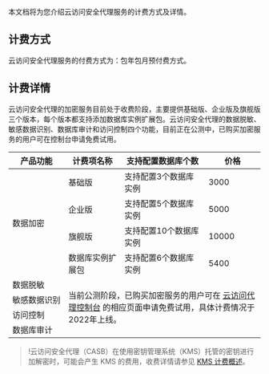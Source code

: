 本文档将为您介绍云访问安全代理服务的计费方式及详情。

## 计费方式

云访问安全代理服务的付费方式为：包年包月预付费方式。

## 计费详情
云访问安全代理的加密服务目前处于收费阶段，主要提供基础版、企业版及旗舰版三个版本，每个版本都支持添加数据库实例扩展包。云访问安全代理的数据脱敏、敏感数据识别、数据库审计和访问控制四个功能，目前正在公测中，已购买加密服务的用户可在控制台申请免费试用。
<table>
<thead>
<tr>
<th width="20%">产品功能</th>
<th width="20%">计费项名称</th>
<th width="30%">支持配置数据库个数</th>
<th width="20%">价格</th>
</tr>
</thead>
<tbody><tr>
 <td  rowspan=4 >数据加密</td>
 <td>基础版</td>
<td>支持配置3个数据库实例</td>
<td>3000</td>
</tr>
<tr>
<td>企业版</td>
<td>支持配置5个数据库实例</td>
<td>5000</td>
</tr>
<tr>
<td>旗舰版</td>
<td>支持配置10个数据库实例</td>
<td>10000</td>
</tr>
<tr>
<td>数据库实例扩展包</td>
<td>支持配置6个数据库实例</td>
<td>5400</td>
</tr>
<tr>
<td>数据脱敏</td>
<td colspan=4 and rowspan=4>当前公测阶段，已购买加密服务的用户可在 <a href="https://console.cloud.tencent.com/casb">云访问代理控制台</a> 的相应页面申请免费试用，具体计费情况于2022年上线。</td>
</tr>
<tr>
<td>敏感数据识别</td>
</tr>
<tr>
<td>访问控制</td>
</tr>
<tr>
<td>数据库审计</td>
</tr>
</tbody></table>


>!云访问安全代理（CASB）在使用密钥管理系统（KMS）托管的密钥进行加解密时，可能会产生 KMS 的费用，收费详情请参见 [KMS 计费概述](https://cloud.tencent.com/document/product/573/34388)。
